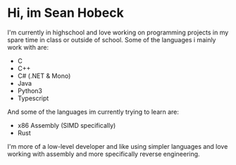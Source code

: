 # Hi, im Sean Hobeck
I'm currently in highschool and love working on programming projects in my spare time in class or outside of school.
Some of the languages i mainly work with are:
- C
- C++
- C# (.NET & Mono)
- Java
- Python3
- Typescript

And some of the languages im currently trying to learn are:
- x86 Assembly (SIMD specifically)
- Rust

I'm more of a low-level developer and like using simpler languages and love working with assembly and more specifically reverse engineering.
